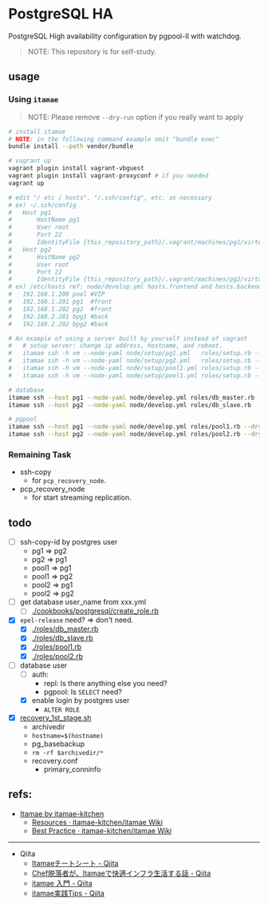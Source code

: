# PostgreSQL HA

PostgreSQL High availability configuration by pgpool-II with watchdog.

> NOTE: This repository is for self-study.



## usage

### Using `itamae`

> NOTE: Please remove `--dry-run` option if you really want to apply

```sh
# install itamae
# NOTE: in the following command example omit "bundle exec"
bundle install --path vendor/bundle

# vagrant up
vagrant plugin install vagrant-vbguest
vagrant plugin install vagrant-proxyconf # if you needed
vagrant up

# edit "/ etc / hosts", "/.ssh/config", etc. as necessary
# ex) ~/.ssh/config
#   Host pg1
#       HostName pg1
#       User root
#       Port 22
#       IdentityFile {this_repository_path}/.vagrant/machines/pg1/virtualbox/private_key
#   Host pg2
#       HostName pg2
#       User root
#       Port 22
#       IdentityFile {this_repository_path}/.vagrant/machines/pg2/virtualbox/private_key
# ex) /etc/hosts ref: node/develop.yml hosts.frontend and hosts.backend
#   192.168.1.200 pool #VIP
#   192.168.1.201 pg1  #front
#   192.168.1.202 pg2  #front
#   192.168.2.201 bpg1 #back
#   192.168.2.202 bpg2 #back

# An example of using a server built by yourself instead of vagrant
#   # setup server: change ip address, hostname, and reboot.
#   itamae ssh -h vm --node-yaml node/setup/pg1.yml   roles/setup.rb --dry-run
#   itamae ssh -h vm --node-yaml node/setup/pg2.yml   roles/setup.rb --dry-run
#   itamae ssh -h vm --node-yaml node/setup/pool1.yml roles/setup.rb --dry-run
#   itamae ssh -h vm --node-yaml node/setup/pool1.yml roles/setup.rb --dry-run

# database
itamae ssh --host pg1 --node-yaml node/develop.yml roles/db_master.rb --dry-run
itamae ssh --host pg2 --node-yaml node/develop.yml roles/db_slave.rb  --dry-run

# pgpool
itamae ssh --host pg1 --node-yaml node/develop.yml roles/pool1.rb --dry-run
itamae ssh --host pg2 --node-yaml node/develop.yml roles/pool2.rb --dry-run
```

### Remaining Task

- ssh-copy
  - for `pcp_recovery_node`.
- pcp_recovery_node
  - for start streaming replication.



## todo

- [ ] ssh-copy-id by postgres user
  - pg1 => pg2
  - pg2 => pg1
  - pool1 => pg1
  - pool1 => pg2
  - pool2 => pg1
  - pool2 => pg2
- [ ] get database user_name from xxx.yml
  - [ ] [./cookbooks/postgresql/create_role.rb](./cookbooks/postgresql/create_role.rb)
- [x] `epel-release` need? => don't need.
  - [x] [./roles/db_master.rb](./roles/db_master.rb)
  - [x] [./roles/db_slave.rb](./roles/db_slave.rb)
  - [x] [./roles/pool1.rb](./roles/pool1.rb)
  - [x] [./roles/pool2.rb](./roles/pool2.rb)
- [ ] database user
  - [ ] auth:
    - repl: Is there anything else you need?
    - pgpool: Is `SELECT` need?
  - [x] enable login by postgres user
    - `ALTER ROLE`
- [x] [recovery_1st_stage.sh](./cookbooks/postgresql/files/var/lib/pgsql/9.6/data/recovery_1st_stage.sh)
  - archivedir
  - `hostname=$(hostname)`
  - pg_basebackup
  - `rm -rf $archivedir/*`
  - recovery.conf
    - primary_conninfo



## refs:

- [Itamae by itamae-kitchen][itamae]
  - [Resources · itamae-kitchen/itamae Wiki][Resources]
  - [Best Practice · itamae-kitchen/itamae Wiki][Best-Practice]

---

- Qiita
  - [Itamaeチートシート - Qiita][qiita1]
  - [Chef脱落者が、Itamaeで快適インフラ生活する話 - Qiita][qiita2]
  - [itamae 入門 - Qiita][qiita3]
  - [itamae実践Tips - Qiita][qiita4]



[itamae]:        http://itamae.kitchen/
[Resources]:     https://github.com/itamae-kitchen/itamae/wiki/Resources
[Best-Practice]: https://github.com/itamae-kitchen/itamae/wiki/Best-Practice
[qiita1]:        https://qiita.com/fukuiretu/items/170aa956731f2ffb5715
[qiita2]:        https://qiita.com/zaru/items/8ae6182e544aac6f6d79
[qiita3]:        https://qiita.com/rasenn/items/8e234489b0d92ed74cfe
[qiita4]:        https://qiita.com/sue445/items/b67b0e7209a7fae1a52a
